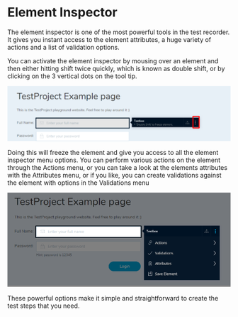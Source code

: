 # Element Inspector

The element inspector is one of the most powerful tools in the test recorder. It gives you instant access to the element attributes, a huge variety of actions and a list of validation options. 

You can activate the element inspector by mousing over an element and then either hitting shift twice quickly, which is known as double shift, or by clicking on the 3 vertical dots on the tool tip.

![Freeze Element](../../.gitbook/assets/image%20%2814%29.png)

Doing this will freeze the element and give you access to all the element inspector menu options.  You can   perform various actions on the element through the Actions menu, or you can take a look at the elements attributes with the Attributes menu, or if you like, you can create validations against the element with options in the Validations menu

![Inspector Options](../../.gitbook/assets/image%20%2850%29.png)

These powerful options make it simple and straightforward to create the test steps that you need.

